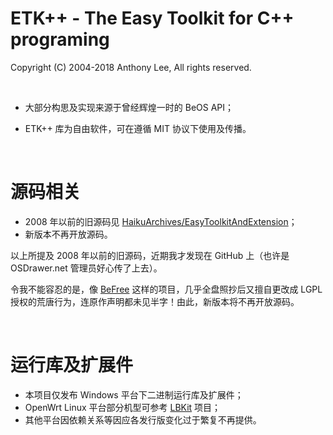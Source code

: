 # ETK++ - The Easy Toolkit for C++ programing

Copyright (C) 2004-2018 Anthony Lee, All rights reserved.

<br>

+ 大部分构思及实现来源于曾经辉煌一时的 BeOS API；

+ ETK++ 库为自由软件，可在遵循 MIT 协议下使用及传播。

<br>

# 源码相关

+ 2008 年以前的旧源码见 [HaikuArchives/EasyToolkitAndExtension](https://github.com/HaikuArchives/EasyToolkitAndExtension)；
+ 新版本不再开放源码。

以上所提及 2008 年以前的旧源码，近期我才发现在 GitHub 上（也许是 OSDrawer.net 管理员好心传了上去）。

令我不能容忍的是，像 [BeFree](https://github.com/HaikuArchives/BeFree) 这样的项目，几乎全盘照抄后又擅自更改成 LGPL 授权的荒唐行为，连原作声明都未见半字！由此，新版本将不再开放源码。

<br>

# 运行库及扩展件

+ 本项目仅发布 Windows 平台下二进制运行库及扩展件；
+ OpenWrt Linux 平台部分机型可参考 [LBKit](https://github.com/DonAnthonyLee/LBPanel_LBKit/wiki) 项目；
+ 其他平台因依赖关系等因应各发行版变化过于繁复不再提供。

